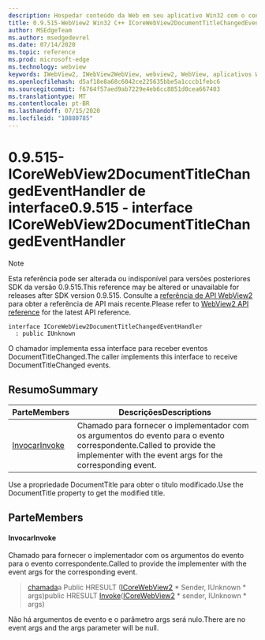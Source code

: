 ```yaml
---
description: Hospedar conteúdo da Web em seu aplicativo Win32 com o controle WebView2 do Microsoft Edge
title: 0.9.515-WebView2 Win32 C++ ICoreWebView2DocumentTitleChangedEventHandler
author: MSEdgeTeam
ms.author: msedgedevrel
ms.date: 07/14/2020
ms.topic: reference
ms.prod: microsoft-edge
ms.technology: webview
keywords: IWebView2, IWebView2WebView, webview2, WebView, aplicativos Win32, Win32, Edge, ICoreWebView2, ICoreWebView2Controller, controle do navegador, HTML Edge
ms.openlocfilehash: d5af18e8a68c6042ce225635bbe5a1cccb1febc6
ms.sourcegitcommit: f6764f57aed9ab7229e4eb6cc8851d0cea667403
ms.translationtype: MT
ms.contentlocale: pt-BR
ms.lasthandoff: 07/15/2020
ms.locfileid: "10880785"
---
```

# <span data-ttu-id="3ee54-104">0.9.515-ICoreWebView2DocumentTitleChangedEventHandler de interface</span><span class="sxs-lookup"><span data-stu-id="3ee54-104">0.9.515 - interface ICoreWebView2DocumentTitleChangedEventHandler</span></span> 

> [!NOTE]
> <span data-ttu-id="3ee54-105">Esta referência pode ser alterada ou indisponível para versões posteriores SDK da versão 0.9.515.</span><span class="sxs-lookup"><span data-stu-id="3ee54-105">This reference may be altered or unavailable for releases after SDK version 0.9.515.</span></span> <span data-ttu-id="3ee54-106">Consulte a [referência de API WebView2](../../../webview2-api-reference.md) para obter a referência de API mais recente.</span><span class="sxs-lookup"><span data-stu-id="3ee54-106">Please refer to [WebView2 API reference](../../../webview2-api-reference.md) for the latest API reference.</span></span>

```
interface ICoreWebView2DocumentTitleChangedEventHandler
  : public IUnknown
```

<span data-ttu-id="3ee54-107">O chamador implementa essa interface para receber eventos DocumentTitleChanged.</span><span class="sxs-lookup"><span data-stu-id="3ee54-107">The caller implements this interface to receive DocumentTitleChanged events.</span></span>

## <span data-ttu-id="3ee54-108">Resumo</span><span class="sxs-lookup"><span data-stu-id="3ee54-108">Summary</span></span>

 <span data-ttu-id="3ee54-109">Parte</span><span class="sxs-lookup"><span data-stu-id="3ee54-109">Members</span></span>                        | <span data-ttu-id="3ee54-110">Descrições</span><span class="sxs-lookup"><span data-stu-id="3ee54-110">Descriptions</span></span>
--------------------------------|---------------------------------------------
[<span data-ttu-id="3ee54-111">Invocar</span><span class="sxs-lookup"><span data-stu-id="3ee54-111">Invoke</span></span>](#invoke) | <span data-ttu-id="3ee54-112">Chamado para fornecer o implementador com os argumentos do evento para o evento correspondente.</span><span class="sxs-lookup"><span data-stu-id="3ee54-112">Called to provide the implementer with the event args for the corresponding event.</span></span>

<span data-ttu-id="3ee54-113">Use a propriedade DocumentTitle para obter o título modificado.</span><span class="sxs-lookup"><span data-stu-id="3ee54-113">Use the DocumentTitle property to get the modified title.</span></span>

## <span data-ttu-id="3ee54-114">Parte</span><span class="sxs-lookup"><span data-stu-id="3ee54-114">Members</span></span>

#### <span data-ttu-id="3ee54-115">Invocar</span><span class="sxs-lookup"><span data-stu-id="3ee54-115">Invoke</span></span> 

<span data-ttu-id="3ee54-116">Chamado para fornecer o implementador com os argumentos do evento para o evento correspondente.</span><span class="sxs-lookup"><span data-stu-id="3ee54-116">Called to provide the implementer with the event args for the corresponding event.</span></span>

> <span data-ttu-id="3ee54-117">[chamada](#invoke)a Public HRESULT ([ICoreWebView2](icorewebview2.md) \* Sender, IUnknown \* args)</span><span class="sxs-lookup"><span data-stu-id="3ee54-117">public HRESULT [Invoke](#invoke)([ICoreWebView2](icorewebview2.md) \* sender, IUnknown \* args)</span></span>

<span data-ttu-id="3ee54-118">Não há argumentos de evento e o parâmetro args será nulo.</span><span class="sxs-lookup"><span data-stu-id="3ee54-118">There are no event args and the args parameter will be null.</span></span>

